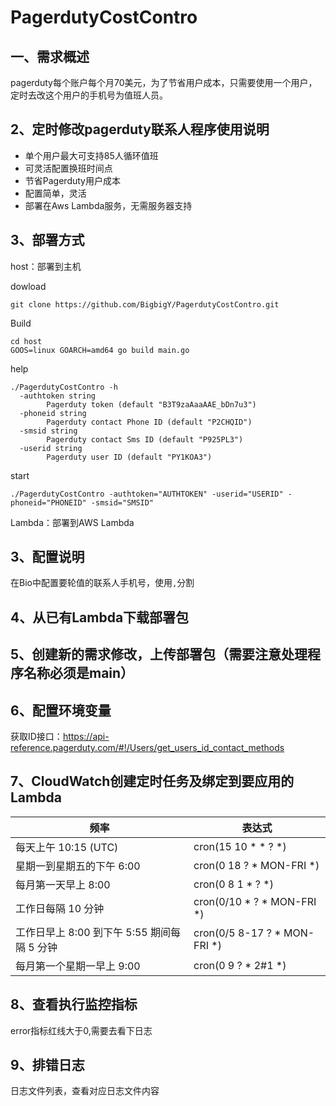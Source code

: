 # PagerdutyCostContro

## 一、需求概述
pagerduty每个账户每个月70美元，为了节省用户成本，只需要使用一个用户，定时去改这个用户的手机号为值班人员。


## 2、定时修改pagerduty联系人程序使用说明

- 单个用户最大可支持85人循环值班
- 可灵活配置换班时间点
- 节省Pagerduty用户成本
- 配置简单，灵活
- 部署在Aws Lambda服务，无需服务器支持

## 3、部署方式
host：部署到主机


dowload
```
git clone https://github.com/BigbigY/PagerdutyCostContro.git

```

Build
```
cd host
GOOS=linux GOARCH=amd64 go build main.go
```

help
```
./PagerdutyCostContro -h
  -authtoken string
        Pagerduty token (default "B3T9zaAaaAAE_bDn7u3")
  -phoneid string
        Pagerduty contact Phone ID (default "P2CHQID")
  -smsid string
        Pagerduty contact Sms ID (default "P925PL3")
  -userid string
        Pagerduty user ID (default "PY1KOA3")
```

start
```
./PagerdutyCostContro -authtoken="AUTHTOKEN" -userid="USERID" -phoneid="PHONEID" -smsid="SMSID"
```

Lambda：部署到AWS Lambda



## 3、配置说明
在Bio中配置要轮值的联系人手机号，使用`,`分割


## 4、从已有Lambda下载部署包


## 5、创建新的需求修改，上传部署包（需要注意处理程序名称必须是main）


## 6、配置环境变量

获取ID接口：https://api-reference.pagerduty.com/#!/Users/get_users_id_contact_methods


## 7、CloudWatch创建定时任务及绑定到要应用的Lambda

| 频率                  | 表达式   |
|------------------------------- | ------------ |
| 每天上午 10:15 (UTC)                | 	cron(15 10 * * ? *)    |
|星期一到星期五的下午 6:00                 | cron(0 18 ? * MON-FRI *) |
|每月第一天早上 8:00 | cron(0 8 1 * ? *)       |
| 工作日每隔 10 分钟          | cron(0/10 * ? * MON-FRI *)     |
| 工作日早上 8:00 到下午 5:55 期间每隔 5 分钟              | cron(0/5 8-17 ? * MON-FRI *)    |
|  每月第一个星期一早上 9:00    | cron(0 9 ? * 2#1 *)         |



## 8、查看执行监控指标

error指标红线大于0,需要去看下日志


## 9、排错日志

日志文件列表，查看对应日志文件内容



